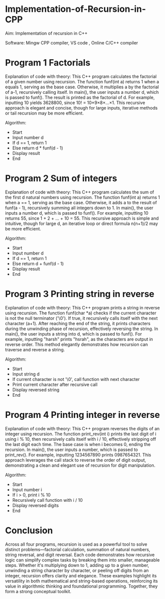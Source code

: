 # Implementation-of-Recursion-in-CPP

Aim: Implementation of recursion in C++

Software: Mingw CPP compiler, VS code , Online C/C++ compiler

# Program 1 Factorials
Explanation of code with theory:
This C++ program calculates the factorial of a given number using recursion. The function funf(int a) returns 1 when a equals 1, serving as the base case. Otherwise, it multiplies a by the factorial of a-1, recursively calling itself. In main(), the user inputs a number d, which is passed to funf(). The result is printed as the factorial of d. For example, inputting 10 yields 3628800, since 10! = 10×9×8×...×1. This recursive approach is elegant and concise, though for large inputs, iterative methods or tail recursion may be more efficient.

Algorithm:
- Start
- Input number d
- If d == 1, return 1
- Else return d * funf(d - 1)
- Display result
- End

# Program 2 Sum of integers

Explanation of code with theory:
This C++ program calculates the sum of the first d natural numbers using recursion. The function funf(int a) returns 1 when a == 1, serving as the base case. Otherwise, it adds a to the result of funf(a - 1), recursively summing all integers down to 1. In main(), the user inputs a number d, which is passed to funf(). For example, inputting 10 returns 55, since 1 + 2 + ... + 10 = 55. This recursive approach is simple and intuitive, though for large d, an iterative loop or direct formula n(n+1)/2 may be more efficient.

Algorithm:
- Start
- Input number d
- If d == 1, return 1
- Else return d + funf(d - 1)
- Display result
- End

# Program 3 Printing string in reverse

Explanation of code with theory:
This C++ program prints a string in reverse using recursion. The function funf(char *a) checks if the current character is not the null terminator ('\0'). If true, it recursively calls itself with the next character (a+1). After reaching the end of the string, it prints characters during the unwinding phase of recursion, effectively reversing the string. In main(), the user inputs a string into d, which is passed to funf(). For example, inputting "harsh" prints "hsrah", as the characters are output in reverse order. This method elegantly demonstrates how recursion can traverse and reverse a string.

Algorithm:
- Start
- Input string d
- If current character is not '\0', call function with next character
- Print current character after recursive call
- Display reversed string
- End

# Program 4 Printing integer in reverse

Explanation of code with theory:
This C++ program reverses the digits of an integer using recursion. The function print_rev(int i) prints the last digit of i using i % 10, then recursively calls itself with i / 10, effectively stripping off the last digit each time. The base case is when i becomes 0, ending the recursion. In main(), the user inputs a number, which is passed to print_rev(). For example, inputting 1234567890 prints 0987654321. This approach leverages the call stack to reverse the order of digit output, demonstrating a clean and elegant use of recursion for digit manipulation.

Algorithm:
- Start
- Input number i
- If i > 0, print i % 10
- Recursively call function with i / 10
- Display reversed digits
- End

# Conclusion
Across all four programs, recursion is used as a powerful tool to solve distinct problems—factorial calculation, summation of natural numbers, string reversal, and digit reversal. Each code demonstrates how recursive logic can simplify complex tasks by breaking them into smaller, manageable steps. Whether it's multiplying down to 1, adding up to a given number, unwinding a string character by character, or peeling off digits from an integer, recursion offers clarity and elegance. These examples highlight its versatility in both mathematical and string-based operations, reinforcing its value in algorithmic thinking and foundational programming. Together, they form a strong conceptual toolkit.